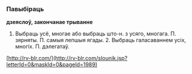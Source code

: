 ### Павыбіраць
**дзеяслоў, закончанае трыванне**

1. Выбраць усё, многае або выбраць што-н. з усяго, многага. П. зярняты. П. самыя лепшыя ягады. 2. Выбраць галасаваннем усіх, многіх. П. дэлегатаў.

<a rel="author">[http://rv-blr.com/](http://rv-blr.com/slounik.jsp?letterId=0&maskId=0&pageId=1989)</a>
